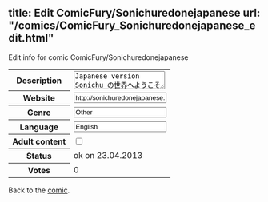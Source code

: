 title: Edit ComicFury/Sonichuredonejapanese
url: "/comics/ComicFury_Sonichuredonejapanese_edit.html"
---
Edit info for comic ComicFury/Sonichuredonejapanese

<form name="comic" action="http://gaepostmail.appengine.com/comic" name="post">
<table class="comicinfo">
<tr>
<th>Description</th><td><textarea name="description">Japanese version Sonichu の世界へようこそ ！この変更のパロディ CWC の薄弱漫画のお楽しみください。(すべての翻訳はビンビン翻訳によって行われています)更新プログラム、およびランダムな記事のためのブログを確認してください。 更新プログラム: スペル ミス発生します。</textarea></td>
</tr>
<tr>
<th>Website</th><td><input type="text" name="url" value="http://sonichuredonejapanese.thecomicseries.com/"/></td>
</tr>
<tr>
<th>Genre</th><td><input type="text" name="genre" value="Other"/></td>
</tr>
<tr>
<th>Language</th><td><input type="text" name="language" value="English"/></td>
</tr>
<tr>
<th>Adult content</th><td><input type="checkbox" name="adult" value="adult" /></td>
</tr>
<tr>
<th>Status</th><td>ok on 23.04.2013</td>
</tr>
<tr>
<th>Votes</th><td>0</div></td>
</tr>
</table>
</form>

Back to the [comic](/comics/ComicFury_Sonichuredonejapanese.html).

